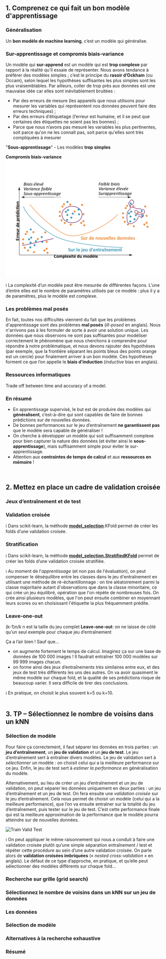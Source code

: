 ## 1. Comprenez ce qui fait un bon modèle d'apprentissage
### Généralisation
Un **bon modèle de machine learning**, c’est un modèle qui généralise.

### Sur-apprentissage et compromis biais-variance
Un modèle qui **sur-apprend** est un modèle qui est **trop complexe** par rapport à la réalité qu’il essaie de représenter. Nous avons tendance à préférer des modèles simples ; c’est le principe du **rasoir d’Ockham** (ou Occam), selon lequel les hypothèses suffisantes les plus simples sont les plus vraisemblables. Par ailleurs, coller de trop près aux données est une mauvaise idée car elles sont inévitablement bruitées :
- Par des erreurs de mesure (les appareils que nous utilisons pour mesurer les variables qui représentent nos données peuvent faire des erreurs techniques) ;
- Par des erreurs d’étiquetage (l’erreur est humaine, et il se peut que certaines des étiquettes ne soient pas les bonnes) ;
- Parce que nous n’avons pas mesuré les variables les plus pertinentes, soit parce qu'on ne les connaît pas, soit parce qu'elles sont très compliquées à mesurer

"**Sous-apprentissage**" - Les modèles **trop simples**

**Compromis biais-variance** 
![Compromis biais-variance](https://github.com/ywsyws/OpenClassRooms_EvaluezLesPerformancesdUnModeleDeML/blob/master/image/compromisBiaisVariance.png)

:information_source: La complexité d’un modèle peut être mesurée de différentes façons. L’une d’entre elles est le nombre de paramètres utilisés par ce modèle : plus il y a de paramètres, plus le modèle est complexe.  


### Les problèmes mal posés
En fait, toutes nos difficultés viennent du fait que les problèmes d'apprentissage sont des problèmes **mal posés** (*ill-posed* en anglais). Nous n'arrivons pas à les formuler de sorte à avoir une solution unique. Les données que nous observons ne sont pas suffisantes pour modéliser correctement le phénomène que nous cherchons à comprendre pour répondre à notre problématique, et nous devons rajouter des hypothèses (par exemple, que la frontière séparant les points bleus des points orange est un cercle) pour finalement arriver à un bon modèle. Ces hypothèses forment ce que l’on appelle le **biais d’induction** (*inductive* bias en anglais).  

### Ressources informatiques
Trade off between time and accuracy of a model.  

### En résumé
- En apprentissage supervisé, le but est de produire des modèles qui **généralisent**, c’est-à-dire qui sont capables de faire de bonnes prédictions sur de nouvelles données.  
- De bonnes performances sur le jeu d’entraînement **ne garantissent pas** que le modèle sera capable de généraliser !  
- On cherche à développer un modèle qui soit suffisamment complexe pour bien capturer la nature des données (et éviter ainsi le **sous-apprentissage**), mais suffisamment simple pour éviter le sur-apprentissage.  
- Attention aux **contraintes de temps de calcul** et aux **ressources en mémoire** !  
<br>

## 2. Mettez en place un cadre de validation croisée
### Jeux d’entraînement et de test

### Validation croisée
:information_source:
Dans scikit-learn, la méthode **<ins>model_selection</ins>**.KFold permet de créer les folds d’une validation croisée.  

### Stratification
:information_source:
Dans scikit-learn, la méthode **<ins>model_selection.StratifiedKFold</ins>** permet de créer les folds d’une validation croisée stratifiée.  

:information_source:
Au moment de l'*apprentissage* (et non pas de l'évaluation), on peut compenser le déséquilibre entre les classes dans le jeu d'entraînement en utilisant une méthode de ré-échantillonnage : on tire  aléatoirement parmi la classe majoritaire autant d'observations que dans la classe minoritaire, ce qui crée un jeu équilibré, opération que l'on répète de nombreuses fois. On crée ainsi plusieurs modèles, que l'on peut ensuite combiner en moyennant leurs scores ou en choisissant l'étiquette la plus fréquemment prédite.

### Leave-one-out
(k-1)n/k
n est la taille du jeu complet
**Leave-one-out**: on ne laisse de côté qu’un seul exemple pour chaque jeu d’entraînement

Ça a l’air bien ! Sauf que…

- on augmente fortement le temps de calcul. Imaginez ça sur une base de données de 100 000 images ! Il faudrait entraîner 100 000 modèles sur 99 999 images chacun.  
- on forme ainsi des jeux d’entraînements très similaires entre eux, et des jeux de test très différents les uns des autres. On va avoir quasiment le même modèle sur chaque fold, et la qualité de ses prédictions risque de beaucoup varier. Il sera difficile de tirer des conclusions.

:information_source: 
En pratique, on choisit le plus souvent k=5 ou k=10.  
<br>

## 3. TP – Sélectionnez le nombre de voisins dans un kNN
### Sélection de modèle
Pour faire ça correctement, il faut séparer les données en trois parties : un **jeu d’entraînement**, un **jeu de validation** et un **jeu de test**. Le jeu d’entraînement sert à entraîner divers modèles. Le jeu de validation sert à *sélectionner* un modèle : on choisit celui qui a la meilleure performance sur ce jeu. Enfin, le jeu de test sert à *estimer la performance* en généralisation du modèle.  

Alternativement, au lieu de créer un jeu d’entraînement et un jeu de validation, on peut séparer les données uniquement en deux parties : un jeu d’entraînement et un jeu de test. On fera ensuite une *validation croisée* sur le jeu d’entraînement. Cela nous permet de choisir un modèle (celui qui a la meilleure performance), que l’on va ensuite entraîner sur la totalité du jeu d’entraînement, puis tester sur le jeu de test. C’est cette performance finale qui est la meilleure approximation de la performance que le modèle pourra atteindre sur de nouvelles données.  

![Train Valid Test]()

:information_source: On peut appliquer le même raisonnement qui nous a conduit à faire une validation croisée plutôt qu’une simple séparation entraînement / test et répéter cette procédure au sein d’une autre validation croisée. On parle alors de **validation croisées imbriquées** (« *nested cross-validation* » en anglais). Le défaut de ce type d’approche, en pratique, et qu’elle peut sélectionner des modèles différents sur chaque fold…  


### Recherche sur grille (grid search)

### Sélectionnez le nombre de voisins dans un kNN sur un jeu de données

### Les données

### Sélection de modèle

### Alternatives à la recherche exhaustive

### Résumé